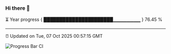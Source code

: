 ### Hi there 👋

⏳ Year progress { ██████████████████████▁▁▁▁▁▁▁▁ } 76.45 %

---

⏰ Updated on Tue, 07 Oct 2025 00:57:15 GMT

![Progress Bar CI](https://github.com/code-lakshay/GitHub-Actions-Demo/workflows/Progress%20Bar%20CI/badge.svg)
